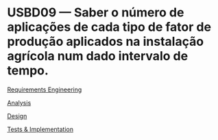 # USBD09 — Saber o número de aplicações de cada tipo de fator de produção aplicados na instalação agrícola num dado intervalo de tempo.

[Requirements Engineering](01.requirements-engineering/Readme.md)

[Analysis](02.analysis/Readme.md)

[Design](03.design/Readme.md)

[Tests & Implementation ](04.tests-and-implementation/Readme.md)
